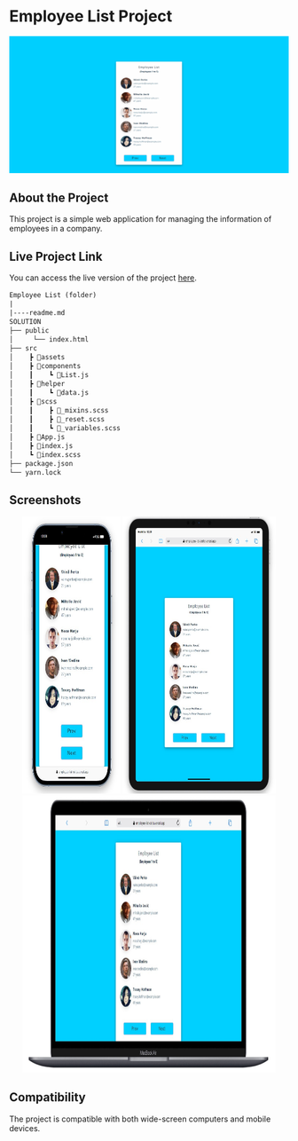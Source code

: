 # Employee List Project

<div align="center">
  <img src="./src/assets/employee.gif" />
</div>

## About the Project

This project is a simple web application for managing the information of employees in a company.

## Live Project Link

You can access the live version of the project [here](https://employee-list-delta.vercel.app/).

```
Employee List (folder)
|
|----readme.md       
SOLUTION
├── public
│     └── index.html
├── src
│    ┣ 📂assets
│    ┣ 📂components
│    ┃    ┗ 📜List.js
│    ┣ 📂helper
│    ┃    ┗ 📜data.js
│    ┣ 📂scss
│    ┃    ┣ 📜_mixins.scss
│    ┃    ┣ 📜_reset.scss
│    ┃    ┗ 📜_variables.scss
│    ┣ 📜App.js
│    ┣ 📜index.js
│    ┗ 📜index.scss
├── package.json
└── yarn.lock

```

## Screenshots

<div align="center">
  <img src="./src/assets/Screenshot_1.jpg"  width="35%" height="500" />
  <img src="./src/assets/Screenshot_2.jpg"  width="55%" height="500" />
  <img src="./src/assets/Screenshot_3.jpg"  width="90.5%" height="500" />
</div>

## Compatibility

The project is compatible with both wide-screen computers and mobile devices.